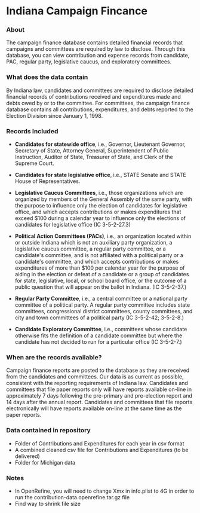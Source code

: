 # Indiana Campaign Fincance

### About

The campaign finance database contains detailed financial records that campaigns and committees are required by law to disclose. Through this database, you can view contribution and expense records from candidate, PAC, regular party, legislative caucus, and exploratory committees.

### What does the data contain

By Indiana law, candidates and committees are required to disclose detailed financial records of contributions received and expenditures made and debts owed by or to the committee. For committees, the campaign finance database contains all contributions, expenditures, and debts reported to the Election Division since January 1, 1998. 

### Records Included


- **Candidates for statewide office**, i.e., Governor, Lieutenant Governor, Secretary of State, Attorney General, Superintendent of Public Instruction, Auditor of State, Treasurer of State, and Clerk of the Supreme Court.

-  **Candidates for state legislative office**, i.e., STATE Senate and STATE House of Representatives.

- **Legislative Caucus Committees**, i.e., those organizations which are organized by members of the General Assembly of the same party, with the purpose to influence only the election of candidates for legislative office, and which accepts contributions or makes expenditures that exceed $100 during a calendar year to influence only the elections of candidates for legislative office (IC 3-5-2-27.3)

- **Political Action Committees (PACs)**, i.e., an organization located within or outside Indiana which is not an auxiliary party organization, a legislative caucus committee, a regular party committee, or a candidate's committee, and is not affiliated with a political party or a candidate's committee, and which accepts contributions or makes expenditures of more than $100 per calendar year for the purpose of aiding in the election or defeat of a candidate or a group of candidates for state, legislative, local, or school board office, or the outcome of a public question that will appear on the ballot in Indiana. (IC 3-5-2-37.)

- **Regular Party Committee**, i.e., a central committee or a national party committee of a political party. A regular party committee includes state committees, congressional district committees, county committees, and city and town committees of a political party (IC 3-5-2-42; 3-5-2-8.)

- **Candidate Exploratory Committee**, i.e., committees whose candidate otherwise fits the definition of a candidate committee but where the candidate has not decided to run for a particular office (IC 3-5-2-7.)

### When are the records available?	 

Campaign finance reports are posted to the database as they are received from the candidates and committees. Our data is as current as possible, consistent with the reporting requirements of Indiana law. Candidates and committees that file paper reports only will have reports available on-line in approximately 7 days following the pre-primary and pre-election report and 14 days after the annual report. Candidates and committees that file reports electronically will have reports available on-line at the same time as the paper reports.


### Data contained in repository
- Folder of Contributions and Expenditures for each year in csv format
- A combined cleaned csv file for Contributions and Expenditures (to be delivered)
- Folder for Michigan data


### Notes
- In OpenRefine, you will need to change Xmx in info.plist to 4G in order to run the contribution-data.openrefine.tar.gz file
- Find way to shrink file size

